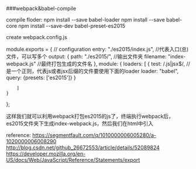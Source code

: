 ###webpack&babel-compile

compile floder:
npm install --save babel-loader
npm install --save babel-core
npm install --save-dev babel-preset-es2015

create webpack.config.js

module.exports = {
    // configuration
    entry: "./es2015/index.js", //代表入口(总)文件，可以写多个
    output: {
        path: "./es2015/", //输出文件夹
        filename: "index-webpack.js" //最终打包生成的文件名
    },
    module: {
        loaders: [
            {
                test: /\.js|jsx$/, //是一个正则，代表js或者jsx后缀的文件要使用下面的loader
                loader: "babel",
                query: {presets: ['es2015']}
            }

        ]
    }
};

这样我们就可以利用webpack打包es2015的js了，终端执行webpack后，es2015文件夹下生成index-webpack.js，然后我们在html中引入

reference:
https://segmentfault.com/q/1010000006005280/a-1020000006008290
http://blog.csdn.net/github_26672553/article/details/52089824
https://developer.mozilla.org/en-US/docs/Web/JavaScript/Reference/Statements/export
